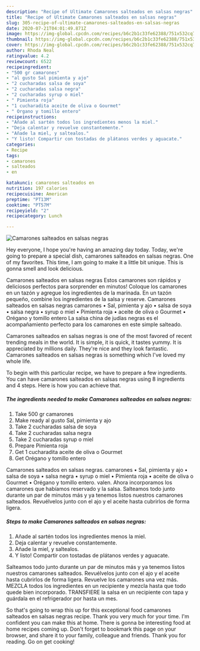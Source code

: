 ```yaml
---
description: "Recipe of Ultimate Camarones salteados en salsas negras"
title: "Recipe of Ultimate Camarones salteados en salsas negras"
slug: 305-recipe-of-ultimate-camarones-salteados-en-salsas-negras
date: 2020-07-21T04:01:49.871Z
image: https://img-global.cpcdn.com/recipes/b6c2b1c33fe62388/751x532cq70/camarones-salteados-en-salsas-negras-foto-principal.jpg
thumbnail: https://img-global.cpcdn.com/recipes/b6c2b1c33fe62388/751x532cq70/camarones-salteados-en-salsas-negras-foto-principal.jpg
cover: https://img-global.cpcdn.com/recipes/b6c2b1c33fe62388/751x532cq70/camarones-salteados-en-salsas-negras-foto-principal.jpg
author: Rhoda Neal
ratingvalue: 4.2
reviewcount: 6522
recipeingredient:
- "500 gr camarones"
- "al gusto Sal pimienta y ajo"
- "2 cucharadas salsa de soya"
- "2 cucharadas salsa negra"
- "2 cucharadas syrup o miel"
- " Pimienta roja"
- "1 cucharadita aceite de oliva o Gourmet"
- " Organo y tomillo entero"
recipeinstructions:
- "Añade al sartén todos los ingredientes menos la miel."
- "Deja calentar y revuelve constantemente."
- "Añade la miel, y saltealos."
- "Y listo! Compartir con tostadas de plátanos verdes y aguacate."
categories:
- Recipe
tags:
- camarones
- salteados
- en

katakunci: camarones salteados en 
nutrition: 197 calories
recipecuisine: American
preptime: "PT13M"
cooktime: "PT57M"
recipeyield: "2"
recipecategory: Lunch

---
```



![Camarones salteados en salsas negras](https://img-global.cpcdn.com/recipes/b6c2b1c33fe62388/751x532cq70/camarones-salteados-en-salsas-negras-foto-principal.jpg)

Hey everyone, I hope you're having an amazing day today. Today, we're going to prepare a special dish, camarones salteados en salsas negras. One of my favorites. This time, I am going to make it a little bit unique. This is gonna smell and look delicious.

Camarones salteados en salsas negras Estos camarones son rápidos y deliciosos perfectos para sorprender en minutos! Coloque los camarones en un tazón y agregue los ingredientes de la marinada. En un tazón pequeño, combine los ingredientes de la salsa y reserve. Camarones salteados en salsas negras camarones • Sal, pimienta y ajo • salsa de soya • salsa negra • syrup o miel • Pimienta roja • aceite de oliva o Gourmet • Orégano y tomillo entero La salsa china de judías negras es el acompañamiento perfecto para los camarones en este simple salteado.

Camarones salteados en salsas negras is one of the most favored of recent trending meals in the world. It is simple, it is quick, it tastes yummy. It is appreciated by millions daily. They're nice and they look fantastic. Camarones salteados en salsas negras is something which I've loved my whole life.


To begin with this particular recipe, we have to prepare a few ingredients. You can have camarones salteados en salsas negras using 8 ingredients and 4 steps. Here is how you can achieve that.

<!--inarticleads1-->

##### The ingredients needed to make Camarones salteados en salsas negras:

1. Take 500 gr camarones
1. Make ready al gusto Sal, pimienta y ajo
1. Take 2 cucharadas salsa de soya
1. Take 2 cucharadas salsa negra
1. Take 2 cucharadas syrup o miel
1. Prepare  Pimienta roja
1. Get 1 cucharadita aceite de oliva o Gourmet
1. Get  Orégano y tomillo entero


Camarones salteados en salsas negras. camarones • Sal, pimienta y ajo • salsa de soya • salsa negra • syrup o miel • Pimienta roja • aceite de oliva o Gourmet • Orégano y tomillo entero. valen. Ahora incorporamos los camarones que habíamos reservado y la salsa. Salteamos todo junto durante un par de minutos más y ya tenemos listos nuestros camarones salteados. Revuélvelos junto con el ajo y el aceite hasta cubrirlos de forma ligera. 

<!--inarticleads2-->

##### Steps to make Camarones salteados en salsas negras:

1. Añade al sartén todos los ingredientes menos la miel.
1. Deja calentar y revuelve constantemente.
1. Añade la miel, y saltealos.
1. Y listo! Compartir con tostadas de plátanos verdes y aguacate.


Salteamos todo junto durante un par de minutos más y ya tenemos listos nuestros camarones salteados. Revuélvelos junto con el ajo y el aceite hasta cubrirlos de forma ligera. Revuelve los camarones una vez más. MEZCLA todos los ingredientes en un recipiente y mezcla hasta que todo quede bien incorporado. TRANSFIERE la salsa en un recipiente con tapa y guárdala en el refrigerador por hasta un mes. 

So that's going to wrap this up for this exceptional food camarones salteados en salsas negras recipe. Thank you very much for your time. I'm confident you can make this at home. There is gonna be interesting food at home recipes coming up. Don't forget to bookmark this page on your browser, and share it to your family, colleague and friends. Thank you for reading. Go on get cooking!
